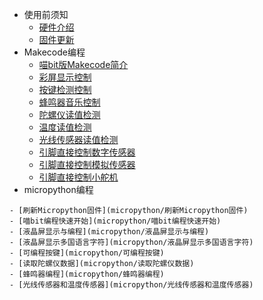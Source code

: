 <!-- * [硬件介绍](./makecode/00喵bit硬件简介)
* [固件更新](./makecode/01固件更新教程)
* [Makecode编程](./makecode/Makecode部分)
* [micropython编程](./micropython/micropython部分) -->
* 使用前须知
    * [硬件介绍](./makecode/00喵bit硬件简介)
    - [固件更新](./makecode/01固件更新教程)
* Makecode编程
    - [喵bit版Makecode简介](makecode/02喵bit版Makecode简介)
    - [彩屏显示控制](makecode/03彩屏显示控制)
    - [按键检测控制](makecode/04按键检测控制)
    - [蜂鸣器音乐控制](makecode/05蜂鸣器音乐控制)
    - [陀螺仪读值检测](makecode/06陀螺仪读值检测)
    - [温度读值检测](makecode/07温度读值检测)
    - [光线传感器读值检测](makecode/08光线传感器读值检测)
    - [引脚直接控制数字传感器](makecode/09引脚直接控制数字传感器)
    - [引脚直接控制模拟传感器](makecode/10引脚直接控制模拟传感器)
    - [引脚直接控制小舵机](makecode/11引脚直接控制小舵机)
* micropython编程
<!--     - Mu-editor下载和安装 -->
    - [刷新Micropython固件](micropython/刷新Micropython固件)
    - [喵bit编程快速开始](micropython/喵bit编程快速开始)
    - [液晶屏显示与编程](micropython/液晶屏显示与编程)
    - [液晶屏显示多国语言字符](micropython/液晶屏显示多国语言字符)
    - [可编程按键](micropython/可编程按键)
    - [读取陀螺仪数据](micropython/读取陀螺仪数据)
    - [蜂鸣器编程](micropython/蜂鸣器编程)
    - [光线传感器和温度传感器](micropython/光线传感器和温度传感器)
 <!--    - SD卡和文件系统使用 -->
<!-- **由Kittenbot团队提供** -->

